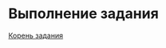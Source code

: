 # Выполнение задания
[Корень задания](https://github.com/Marker689/netology.devops/blob/master/02-git-01-vcs)
